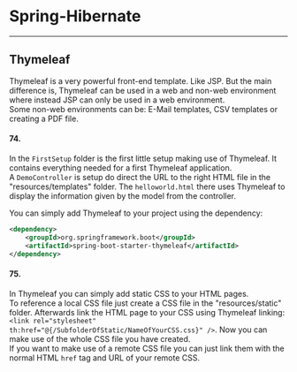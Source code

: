 # Spring-Hibernate

---

## Thymeleaf

Thymeleaf is a very powerful front-end template. Like JSP. But the main difference is, Thymeleaf can be used in a web and non-web environment where instead JSP can only be used in a web environment.\
Some non-web environments can be: E-Mail templates, CSV templates or creating a PDF file.

#### 74.

In the `FirstSetup` folder is the first little setup making use of Thymeleaf. It contains everything needed for a first Thymeleaf application.\
A `DemoController` is setup do direct the URL to the right HTML file in the "resources/templates" folder. The `helloworld.html` there uses Thymeleaf to display the information given by the model from the controller.

You can simply add Thymeleaf to your project using the dependency:
```xml
<dependency>
	<groupId>org.springframework.boot</groupId>
	<artifactId>spring-boot-starter-thymeleaf</artifactId>
</dependency>
```

#### 75.

In Thymeleaf you can simply add static CSS to your HTML pages.\
To reference a local CSS file just create a CSS file in the "resources/static" folder. Afterwards link the HTML page to your CSS using Thymeleaf linking: `<link rel="stylesheet" th:href="@{/SubfolderOfStatic/NameOfYourCSS.css}" />`. Now you can make use of the whole CSS file you have created.\
If you want to make use of a remote CSS file you can just link them with the normal HTML `href` tag and URL of your remote CSS.